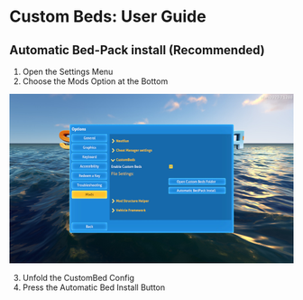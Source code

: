 # Custom Beds: User Guide

## Automatic Bed-Pack install (Recommended)

1. Open the Settings Menu
2. Choose the Mods Option at the Bottom
   
<img src="https://raw.githubusercontent.com/Alexius25/Subnautica-Mods/gh-pages/docs/images/CustomBedsUser1.jpg" alt="Step2Image" style="height: 300px;" />

3. Unfold the CustomBed Config
4. Press the Automatic Bed Install Button
